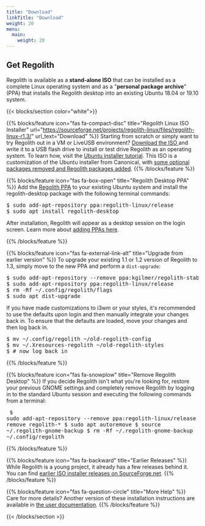 ```yaml
---
title: "Download"
linkTitle: "Download"
weight: 20
menu:
  main:
    weight: 20
---
```



<section class="row td-box td-box--1 position-relative td-box--gradient td-box--height-auto">
	<div class="container text-center td-arrow-down">
		<span class="h4 mb-0">
<h1><i class="fas fa-cloud-download-alt ml-2 "></i> Get Regolith</h1>

<p>Regolith is available as a <b>stand-alone ISO</b> that can be installed as a complete Linux operating system and as a "<b>personal package archive</b>" (PPA) that installs the Regolith desktop into an existing Ubuntu 18.04 or 19.10 system.</p>
</span>
	</div>
</section>
{{< blocks/section color="white">}}

{{% blocks/feature icon="fas fa-compact-disc" title="Regolith Linux ISO Installer" url="https://sourceforge.net/projects/regolith-linux/files/regolith-linux-r1.3/" url_text="Download" %}}
Starting from scratch or simply want to try Regolith out in a VM or LiveUSB environment? <a href="https://sourceforge.net/projects/regolith-linux/files/regolith-linux-r1.3/">Download the ISO <i class="fas fa-cloud-download-alt"></i></a> and write it to a USB flash drive to install or test drive Regolith as an operating system.  To learn how, visit the <a class="text-warning"  href="https://tutorials.ubuntu.com/tutorial/tutorial-install-ubuntu-desktop">Ubuntu installer tutorial</a>.  This ISO is a customization of the Ubuntu installer from Canonical, with [some optional packages removed and Regolith packages added](http://regolith-linux.org/docs/reference/releases/regolith-1.3-release-notes/#iso-generation).
{{% /blocks/feature %}}

{{% blocks/feature icon="fas fa-box-open" title="Regolith Desktop PPA" %}}
Add the <a href="https://launchpad.net/~regolith-linux/+archive/ubuntu/release">Regolith PPA</a> to your existing Ubuntu system and install the regolith-desktop package with the following terminal commands:
<pre class="text-left border rounded p-2">
$ sudo add-apt-repository ppa:regolith-linux/release
$ sudo apt install regolith-desktop
</pre>After installation, Regolith will appear as a desktop session on the login screen.  Learn more about <a href="https://help.ubuntu.com/community/Repositories/CommandLine#Adding_Launchpad_PPA_Repositories">adding PPAs here</a>.
{{% /blocks/feature %}}

{{% blocks/feature icon="fas fa-external-link-alt" title="Upgrade from earlier version" %}}
To upgrade your existing 1.1 or 1.2 version of Regolith to 1.3, simply move to the new PPA and perform a <code>dist-upgrade</code>:
<pre class="text-left border rounded p-2">
$ sudo add-apt-repository --remove ppa:kgilmer/regolith-stable
$ sudo add-apt-repository ppa:regolith-linux/release
$ rm -Rf ~/.config/regolith/flags
$ sudo apt dist-upgrade
</pre>
If you have made customizations to i3wm or your styles, it's recommended to use the defaults upon login and then manually integrate your changes back in.  To ensure that the defaults are loaded, move your changes and then log back in.
<pre class="text-left border rounded p-2">
$ mv ~/.config/regolith ~/old-regolith-config
$ mv ~/.Xresources-regolith ~/old-regolith-styles
$ # now log back in
</pre>
{{% /blocks/feature %}}

{{% blocks/feature icon="fas fa-snowplow" title="Remove Regolith Desktop" %}}
If you decide Regolith isn't what you're looking for, restore your previous GNOME settings and completely remove Regolith by logging in to the standard Ubuntu session and executing the following commands from a terminal:<pre class="text-left border rounded p-2">
$ sudo add-apt-repository --remove ppa:regolith-linux/release
$ sudo apt remove regolith-*
$ sudo apt autoremove
$ source ~/.regolith-gnome-backup
$ rm -Rf ~/.regolith-gnome-backup ~/.config/regolith
</pre>
{{% /blocks/feature %}}

{{% blocks/feature icon="fas fa-backward" title="Earlier Releases" %}}
While Regolith is a young project, it already has a few releases behind it.  You can find [earlier ISO installer releases on SourceForge.net](https://sourceforge.net/projects/regolith-linux/).
{{% /blocks/feature %}}

{{% blocks/feature icon="fas fa-question-circle" title="More Help" %}}
Care for more details? Another version of these installation instructions are available in [the user documentation](../docs/getting-started/install).
{{% /blocks/feature %}}

{{< /blocks/section >}}
